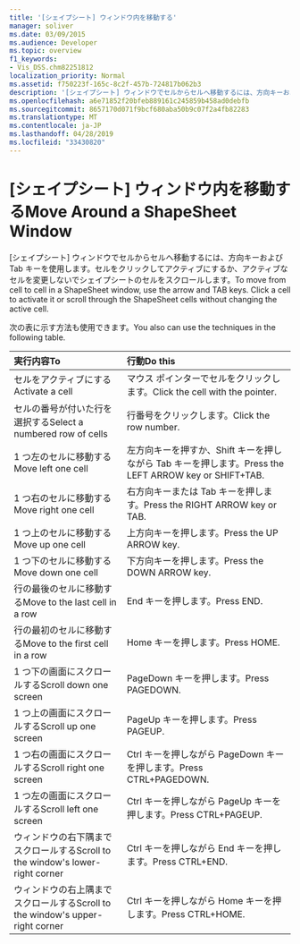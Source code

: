```yaml
---
title: '[シェイプシート] ウィンドウ内を移動する'
manager: soliver
ms.date: 03/09/2015
ms.audience: Developer
ms.topic: overview
f1_keywords:
- Vis_DSS.chm82251812
localization_priority: Normal
ms.assetid: f750223f-165c-8c2f-457b-724817b062b3
description: '[シェイプシート] ウィンドウでセルからセルへ移動するには、方向キーおよび Tab キーを使用します。セルをクリックしてアクティブにするか、アクティブなセルを変更しないでシェイプシートのセルをスクロールします。'
ms.openlocfilehash: a6e71852f20bfeb889161c245859b458ad0debfb
ms.sourcegitcommit: 8657170d071f9bcf680aba50b9c07f2a4fb82283
ms.translationtype: MT
ms.contentlocale: ja-JP
ms.lasthandoff: 04/28/2019
ms.locfileid: "33430820"
---
```

# <a name="move-around-a-shapesheet-window"></a><span data-ttu-id="f4c71-104">[シェイプシート] ウィンドウ内を移動する</span><span class="sxs-lookup"><span data-stu-id="f4c71-104">Move Around a ShapeSheet Window</span></span>

<span data-ttu-id="f4c71-p102">[シェイプシート] ウィンドウでセルからセルへ移動するには、方向キーおよび Tab キーを使用します。セルをクリックしてアクティブにするか、アクティブなセルを変更しないでシェイプシートのセルをスクロールします。</span><span class="sxs-lookup"><span data-stu-id="f4c71-p102">To move from cell to cell in a ShapeSheet window, use the arrow and TAB keys. Click a cell to activate it or scroll through the ShapeSheet cells without changing the active cell.</span></span>
  
<span data-ttu-id="f4c71-107">次の表に示す方法も使用できます。</span><span class="sxs-lookup"><span data-stu-id="f4c71-107">You also can use the techniques in the following table.</span></span>
  
|<span data-ttu-id="f4c71-108">**実行内容**</span><span class="sxs-lookup"><span data-stu-id="f4c71-108">**To**</span></span>|<span data-ttu-id="f4c71-109">**行動**</span><span class="sxs-lookup"><span data-stu-id="f4c71-109">**Do this**</span></span>|
|:-----|:-----|
| <span data-ttu-id="f4c71-110">セルをアクティブにする</span><span class="sxs-lookup"><span data-stu-id="f4c71-110">Activate a cell</span></span>  <br/> | <span data-ttu-id="f4c71-111">マウス ポインターでセルをクリックします。</span><span class="sxs-lookup"><span data-stu-id="f4c71-111">Click the cell with the pointer.</span></span>  <br/> |
| <span data-ttu-id="f4c71-112">セルの番号が付いた行を選択する</span><span class="sxs-lookup"><span data-stu-id="f4c71-112">Select a numbered row of cells</span></span>  <br/> | <span data-ttu-id="f4c71-113">行番号をクリックします。</span><span class="sxs-lookup"><span data-stu-id="f4c71-113">Click the row number.</span></span>  <br/> |
| <span data-ttu-id="f4c71-114">1 つ左のセルに移動する</span><span class="sxs-lookup"><span data-stu-id="f4c71-114">Move left one cell</span></span>  <br/> | <span data-ttu-id="f4c71-115">左方向キーを押すか、Shift キーを押しながら Tab キーを押します。</span><span class="sxs-lookup"><span data-stu-id="f4c71-115">Press the LEFT ARROW key or SHIFT+TAB.</span></span>  <br/> |
| <span data-ttu-id="f4c71-116">1 つ右のセルに移動する</span><span class="sxs-lookup"><span data-stu-id="f4c71-116">Move right one cell</span></span>  <br/> | <span data-ttu-id="f4c71-117">右方向キーまたは Tab キーを押します。</span><span class="sxs-lookup"><span data-stu-id="f4c71-117">Press the RIGHT ARROW key or TAB.</span></span>  <br/> |
| <span data-ttu-id="f4c71-118">1 つ上のセルに移動する</span><span class="sxs-lookup"><span data-stu-id="f4c71-118">Move up one cell</span></span>  <br/> | <span data-ttu-id="f4c71-119">上方向キーを押します。</span><span class="sxs-lookup"><span data-stu-id="f4c71-119">Press the UP ARROW key.</span></span>  <br/> |
| <span data-ttu-id="f4c71-120">1 つ下のセルに移動する</span><span class="sxs-lookup"><span data-stu-id="f4c71-120">Move down one cell</span></span>  <br/> | <span data-ttu-id="f4c71-121">下方向キーを押します。</span><span class="sxs-lookup"><span data-stu-id="f4c71-121">Press the DOWN ARROW key.</span></span>  <br/> |
| <span data-ttu-id="f4c71-122">行の最後のセルに移動する</span><span class="sxs-lookup"><span data-stu-id="f4c71-122">Move to the last cell in a row</span></span>  <br/> | <span data-ttu-id="f4c71-123">End キーを押します。</span><span class="sxs-lookup"><span data-stu-id="f4c71-123">Press END.</span></span>  <br/> |
| <span data-ttu-id="f4c71-124">行の最初のセルに移動する</span><span class="sxs-lookup"><span data-stu-id="f4c71-124">Move to the first cell in a row</span></span>  <br/> | <span data-ttu-id="f4c71-125">Home キーを押します。</span><span class="sxs-lookup"><span data-stu-id="f4c71-125">Press HOME.</span></span>  <br/> |
| <span data-ttu-id="f4c71-126">1 つ下の画面にスクロールする</span><span class="sxs-lookup"><span data-stu-id="f4c71-126">Scroll down one screen</span></span>  <br/> | <span data-ttu-id="f4c71-127">PageDown キーを押します。</span><span class="sxs-lookup"><span data-stu-id="f4c71-127">Press PAGEDOWN.</span></span>  <br/> |
| <span data-ttu-id="f4c71-128">1 つ上の画面にスクロールする</span><span class="sxs-lookup"><span data-stu-id="f4c71-128">Scroll up one screen</span></span>  <br/> | <span data-ttu-id="f4c71-129">PageUp キーを押します。</span><span class="sxs-lookup"><span data-stu-id="f4c71-129">Press PAGEUP.</span></span>  <br/> |
| <span data-ttu-id="f4c71-130">1 つ右の画面にスクロールする</span><span class="sxs-lookup"><span data-stu-id="f4c71-130">Scroll right one screen</span></span>  <br/> | <span data-ttu-id="f4c71-131">Ctrl キーを押しながら PageDown キーを押します。</span><span class="sxs-lookup"><span data-stu-id="f4c71-131">Press CTRL+PAGEDOWN.</span></span>  <br/> |
| <span data-ttu-id="f4c71-132">1 つ左の画面にスクロールする</span><span class="sxs-lookup"><span data-stu-id="f4c71-132">Scroll left one screen</span></span>  <br/> | <span data-ttu-id="f4c71-133">Ctrl キーを押しながら PageUp キーを押します。</span><span class="sxs-lookup"><span data-stu-id="f4c71-133">Press CTRL+PAGEUP.</span></span>  <br/> |
| <span data-ttu-id="f4c71-134">ウィンドウの右下隅までスクロールする</span><span class="sxs-lookup"><span data-stu-id="f4c71-134">Scroll to the window's lower-right corner</span></span>  <br/> | <span data-ttu-id="f4c71-135">Ctrl キーを押しながら End キーを押します。</span><span class="sxs-lookup"><span data-stu-id="f4c71-135">Press CTRL+END.</span></span>  <br/> |
| <span data-ttu-id="f4c71-136">ウィンドウの右上隅までスクロールする</span><span class="sxs-lookup"><span data-stu-id="f4c71-136">Scroll to the window's upper-right corner</span></span>  <br/> | <span data-ttu-id="f4c71-137">Ctrl キーを押しながら Home キーを押します。</span><span class="sxs-lookup"><span data-stu-id="f4c71-137">Press CTRL+HOME.</span></span>  <br/> |
   


